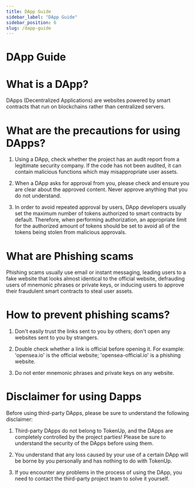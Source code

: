 ```yaml
---
title: DApp Guide
sidebar_label: "DApp Guide"
sidebar_position: 6
slug: /dapp-guide
---
```


# **DApp Guide**

# What is a DApp?

DApps (Decentralized Applications) are websites powered by smart contracts that run on blockchains rather than centralized servers. 

# What are the precautions for using DApps?

1. Using a DApp, check whether the project has an audit report from a legitimate security company. lf the code has not been audited, it can contain malicious functions which may misappropriate user assets.

2. When a DApp asks for approval from you, please check and ensure you are clear about the approved content. Never approve anything that you do not understand.

3. In order to avoid repeated approval by users, DApp developers usually set the maximum number of tokens authorized to smart contracts by default. Therefore, when performing authorization, an appropriate limit for the authorized amount of tokens should be set to avoid all of the tokens being stolen from malicious approvals.

# What are Phishing scams

Phishing scams usually use email or instant messaging, leading users to a fake website that looks almost identical to the official website, defrauding users of mnemonic phrases or private keys, or inducing users to approve their fraudulent smart contracts to steal user assets.

# How to prevent phishing scams?

1. Don't easily trust the links sent to you by others; don't open any websites sent to you by strangers.

2. Double check whether a link is official before opening it. For example: 'opensea.io' is the official website; 'opensea-official.io' is a phishing website.

3. Do not enter mnemonic phrases and private keys on any website.


# Disclaimer for using Dapps

Before using third-party DApps, please be sure to understand the following disclaimer:

1. Third-party DApps do not belong to TokenUp, and the DApps are completely controlled by the project parties! Please be sure to understand the security of the DApps before using them.

2. You understand that any loss caused by your use of a certain DApp will be borne by you personally and has nothing to do with TokenUp.

3. lf you encounter any problems in the process of using the DApp, you need to contact the third-party project team to solve it yourself.
